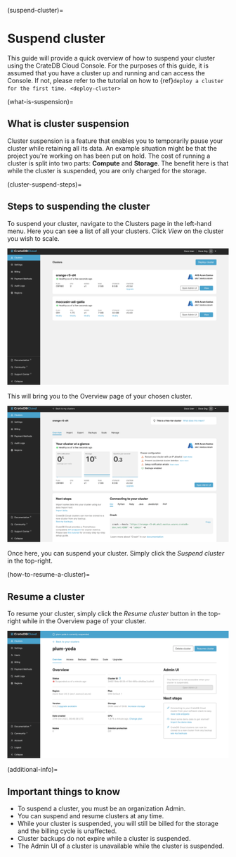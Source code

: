 (suspend-cluster)=
# Suspend cluster

This guide will provide a quick overview of how to suspend your cluster
using the CrateDB Cloud Console. For the purposes of this guide, it is
assumed that you have a cluster up and running and can access the
Console. If not, please refer to the tutorial on how 
to {ref}`deploy a cluster for the first time. <deploy-cluster>`

(what-is-suspension)=
## What is cluster suspension

Cluster suspension is a feature that enables you to temporarily pause
your cluster while retaining all its data. An example situation might be
that the project you\'re working on has been put on hold. The cost of
running a cluster is split into two parts: **Compute** and **Storage**.
The benefit here is that while the cluster is suspended, you are only
charged for the storage.

(cluster-suspend-steps)=
## Steps to suspending the cluster 

To suspend your cluster, navigate to the Clusters page in the left-hand
menu. Here you can see a list of all your clusters. Click *View* on the
cluster you wish to scale.

![Cloud Console Clusters overview](../_assets/img/clusters-overview.png)

This will bring you to the Overview page of your chosen cluster.

![Cloud Console Clusters overview](../_assets/img/cluster-overview.png)

Once here, you can suspend your cluster. Simply click the *Suspend
cluster* in the top-right.

(how-to-resume-a-cluster)=
## Resume a cluster 

To resume your cluster, simply click the *Resume cluster* button in the
top-right while in the Overview page of your cluster.

![Cloud Console resume cluster](../_assets/img/cluster-resume.png)

(additional-info)=
## Important things to know 

-   To suspend a cluster, you must be an organization Admin.
-   You can suspend and resume clusters at any time.
-   While your cluster is suspended, you will still be billed for the
    storage and the billing cycle is unaffected.
-   Cluster backups do not expire while a cluster is suspended.
-   The Admin UI of a cluster is unavailable while the cluster is
    suspended.
